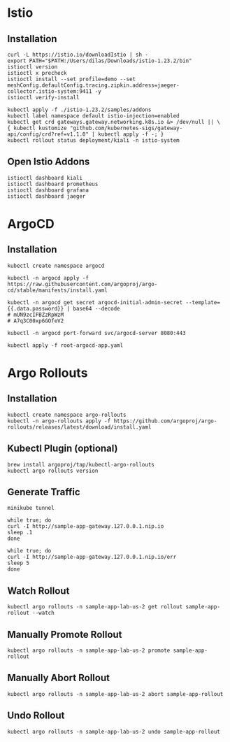 # Istio 

## Installation

```shell
curl -L https://istio.io/downloadIstio | sh -
export PATH="$PATH:/Users/dilas/Downloads/istio-1.23.2/bin"
istioctl version
istioctl x precheck
istioctl install --set profile=demo --set meshConfig.defaultConfig.tracing.zipkin.address=jaeger-collector.istio-system:9411 -y
istioctl verify-install

kubectl apply -f ./istio-1.23.2/samples/addons
kubectl label namespace default istio-injection=enabled
kubectl get crd gateways.gateway.networking.k8s.io &> /dev/null || \
{ kubectl kustomize "github.com/kubernetes-sigs/gateway-api/config/crd?ref=v1.1.0" | kubectl apply -f -; }
kubectl rollout status deployment/kiali -n istio-system
```

## Open Istio Addons

```shell
istioctl dashboard kiali
istioctl dashboard prometheus
istioctl dashboard grafana
istioctl dashboard jaeger
```
# ArgoCD

## Installation

```shell
kubectl create namespace argocd

kubectl -n argocd apply -f https://raw.githubusercontent.com/argoproj/argo-cd/stable/manifests/install.yaml

kubectl -n argocd get secret argocd-initial-admin-secret --template={{.data.password}} | base64 --decode
# mUN9zcIFBZzRpWzM
# A7q3C00xp6GOfeV2

kubectl -n argocd port-forward svc/argocd-server 8080:443

kubectl apply -f root-argocd-app.yaml
```

# Argo Rollouts

## Installation

```shell
kubectl create namespace argo-rollouts
kubectl -n argo-rollouts apply -f https://github.com/argoproj/argo-rollouts/releases/latest/download/install.yaml
```

## Kubectl Plugin (optional)

```shell
brew install argoproj/tap/kubectl-argo-rollouts
kubectl argo rollouts version
```

## Generate Traffic

```shell
minikube tunnel

while true; do 
curl -I http://sample-app-gateway.127.0.0.1.nip.io
sleep .1
done

while true; do
curl -I http://sample-app-gateway.127.0.0.1.nip.io/err
sleep 5
done
```

## Watch Rollout

```shell
kubectl argo rollouts -n sample-app-lab-us-2 get rollout sample-app-rollout --watch
```

## Manually Promote Rollout

```shell
kubectl argo rollouts -n sample-app-lab-us-2 promote sample-app-rollout
```

## Manually Abort Rollout

```shell
kubectl argo rollouts -n sample-app-lab-us-2 abort sample-app-rollout
```

## Undo Rollout

```shell
kubectl argo rollouts -n sample-app-lab-us-2 undo sample-app-rollout
```